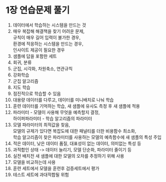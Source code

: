 # 1장 연습문제 풀기

1.  데이터에서 학습하는 시스템을 만드는 것
2.  매우 복잡해 해결책을 찾기 어려운 문제,  
    규칙이 매우 길어 입력이 불가한 경우,  
    환경에 적응하는 시스템을 만드는 경우,  
    인사이트 제공이 필요한 경우
3.  샘플에 답을 포함한 세트
4.  회귀, 분류
5.  군집, 시각화, 차원축소, 연관규칙
6.  강화학습
7.  군집 알고리즘
8.  지도 학습
9.  점진적으로 학습할 수 있음
10. 대용량 데이터를 다루고, 데이터를 미니배치로 나눠 학습
11. 훈련 데이터를 기억하는 학습, 새 샘플에 유사도 측정 후 새 샘플에 적용 
12. 파라미터 - 모델이 사용해 무엇을 예측할지 결정,  
    하이퍼파라미터 - 학습 알고리즘의 파라미터
13. 모델 파라미터의 최적값을 찾음,  
    모델의 규제가 있다면 복잡도에 대한 패널티를 더한 비용함수 최소화,  
    학습 알고리즘이 찾은 파라미터를 사용하는 모델의 예측함수에 새 샘플의 특성 주입
14. 적은 데이터, 낮은 데이터 품질, 대표성이 없는 데이터, 의미없는 특성 등
15. 과적합인 상태 -> 데이터 늘리기, 모델 단순화, 파라미터 줄이기 등
16. 실전 배치전 새 샘플에 대한 모델의 오차를 추정하기 위해 사용
17. 모델을 비교하는데 사용 
18. 훈련 세트에서 모델을 훈련후 검증세트에서 평가
19. 테스트 세트에 과대적합될 위험